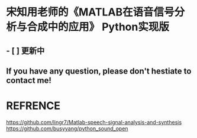 # 宋知用老师的《MATLAB在语音信号分析与合成中的应用》 Python实现版 

## -  [ ]  更新中

## If you have any question, please don't hestiate to contact me!

# REFRENCE
https://github.com/lingr7/Matlab-speech-signal-analysis-and-synthesis  
https://github.com/busyyang/python_sound_open
